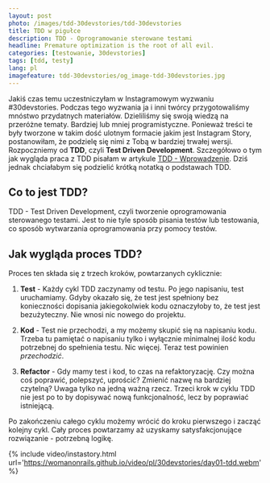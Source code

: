 ```yaml
---
layout: post
photo: /images/tdd-30devstories/tdd-30devstories
title: TDD w pigułce
description: TDD - Oprogramowanie sterowane testami
headline: Premature optimization is the root of all evil.
categories: [testowanie, 30devstories]
tags: [tdd, testy]
lang: pl
imagefeature: tdd-30devstories/og_image-tdd-30devstories.jpg
---
```


Jakiś czas temu uczestniczyłam w Instagramowym wyzwaniu #30devstories. Podczas tego wyzwania ja i inni twórcy przygotowaliśmy mnóstwo przydatnych materiałów. Dzieliliśmy się swoją wiedzą na przeróżne tematy. Bardziej lub mniej programistyczne. Ponieważ treści te były tworzone w takim dość ulotnym formacie jakim jest Instagram Story, postanowiłam, że podzielę się nimi z Tobą w bardziej trwałej wersji. Rozpoczniemy od **TDD**, czyli **Test Driven Development**. Szczegółowo o tym jak wygląda praca z TDD pisałam w artykule <a href="{{ site.baseurl }}/tdd-basic" title="Jak wygląda proces TDD na przykładzie?">TDD - Wprowadzenie</a>. Dziś jednak chciałabym się podzielić krótką notatką o podstawach TDD.

## Co to jest TDD?

TDD - Test Driven Development, czyli tworzenie oprogramowania sterowanego testami. Jest to nie tyle sposób pisania testów lub testowania, co sposób wytwarzania oprogramowania przy pomocy testów.

## Jak wygląda proces TDD?

Proces ten składa się z trzech kroków, powtarzanych cyklicznie:

1. **Test** - Każdy cykl TDD zaczynamy od testu. Po jego napisaniu, test uruchamiamy. Gdyby okazało się, że test jest spełniony bez konieczności dopisania jakiegokolwiek kodu oznaczyłoby to, że test jest bezużyteczny. Nie wnosi nic nowego do projektu.

2. **Kod** - Test nie przechodzi, a my możemy skupić się na napisaniu kodu. Trzeba tu pamiętać o napisaniu tylko i wyłącznie minimalnej ilość kodu potrzebnej do spełnienia testu. Nic więcej. Teraz test powinien _przechodzić_.

3. **Refactor** - Gdy mamy test i kod, to czas na refaktoryzację. Czy można coś poprawić, polepszyć, uprościć? Zmienić nazwę na bardziej czytelną? Uwaga tylko na jedną ważną rzecz. Trzeci krok w cyklu TDD nie jest po to by dopisywać nową funkcjonalność, lecz by poprawiać istniejącą.

Po zakończeniu całego cyklu możemy wrócić do kroku pierwszego i zacząć kolejny cykl. Cały proces powtarzamy aż uzyskamy satysfakcjonujące rozwiązanie - potrzebną logikę.

{% include video/instastory.html url='https://womanonrails.github.io/video/pl/30devstories/day01-tdd.webm' %}
